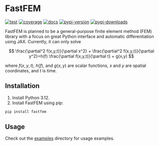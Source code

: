 # FastFEM

[![test](https://github.com/fastfem/fastfem/actions/workflows/test.yaml/badge.svg?branch=main)](https://github.com/fastfem/fastfem/actions/workflows/test.yaml)
[![coverage](https://coverage-badge.samuelcolvin.workers.dev/fastfem/fastfem.svg)](https://coverage-badge.samuelcolvin.workers.dev/redirect/fastfem/fastfem)
[![docs](<https://img.shields.io/badge/docs-mkdocs-rgb(0%2C79%2C144)>)](https://fastfem.com)
[![pypi-version](<https://img.shields.io/pypi/v/fastfem?label=PyPI%20version&color=rgb(0%2C79%2C144)>)](https://pypi.python.org/pypi/fastfem)
[![pypi-downloads](<https://img.shields.io/pepy/dt/fastfem?label=PyPI%20downloads&color=rgb(0%2C%2079%2C%20144)>)](https://pypistats.org/packages/fastfem)

FastFEM is planned to be a general-purpose finite element method (FEM) library with a focus on great Python interface and automatic differentiation using JAX. Currently, it can only solve

$$
\frac{\partial^2 f(x,y,t)}{\partial x^2} + \frac{\partial^2 f(x,y,t)}{\partial y^2}=h(f) \frac{\partial f(x,y,t)}{\partial t} + g(x,y)
$$

where $f(x,y,t)$, $h(f)$, and $g(x,y)$ are scalar functions, $x$ and $y$ are spatial coordinates, and $t$ is time.

## Installation

1. Install Python 3.12.
2. Install FastFEM using pip:

```bash
pip install fastfem
```

## Usage

Check out the [examples](https://github.com/fastfem/fastfem/tree/main/examples) directory for usage examples.